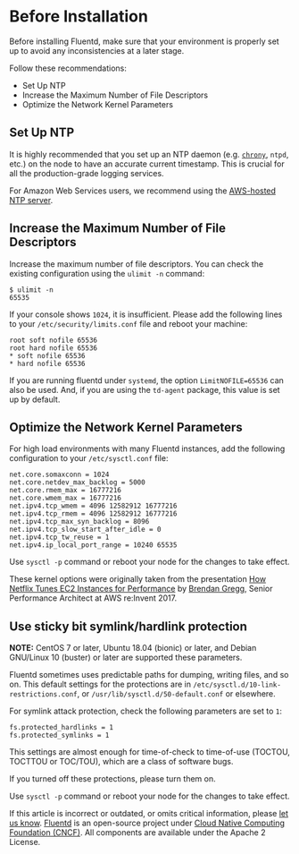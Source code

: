 # Before Installation

Before installing Fluentd, make sure that your environment is properly set up to avoid any inconsistencies at a later stage.

Follow these recommendations:

* Set Up NTP
* Increase the Maximum Number of File Descriptors
* Optimize the Network Kernel Parameters

## Set Up NTP

It is highly recommended that you set up an NTP daemon \(e.g. [`chrony`](https://chrony.tuxfamily.org/), `ntpd`, etc.\) on the node to have an accurate current timestamp. This is crucial for all the production-grade logging services.

For Amazon Web Services users, we recommend using the [AWS-hosted NTP server](https://docs.aws.amazon.com/AWSEC2/latest/UserGuide/set-time.html).

## Increase the Maximum Number of File Descriptors

Increase the maximum number of file descriptors. You can check the existing configuration using the `ulimit -n` command:

```text
$ ulimit -n
65535
```

If your console shows `1024`, it is insufficient. Please add the following lines to your `/etc/security/limits.conf` file and reboot your machine:

```text
root soft nofile 65536
root hard nofile 65536
* soft nofile 65536
* hard nofile 65536
```

If you are running fluentd under `systemd`, the option `LimitNOFILE=65536` can also be used. And, if you are using the `td-agent` package, this value is set up by default.

## Optimize the Network Kernel Parameters

For high load environments with many Fluentd instances, add the following configuration to your `/etc/sysctl.conf` file:

```text
net.core.somaxconn = 1024
net.core.netdev_max_backlog = 5000
net.core.rmem_max = 16777216
net.core.wmem_max = 16777216
net.ipv4.tcp_wmem = 4096 12582912 16777216
net.ipv4.tcp_rmem = 4096 12582912 16777216
net.ipv4.tcp_max_syn_backlog = 8096
net.ipv4.tcp_slow_start_after_idle = 0
net.ipv4.tcp_tw_reuse = 1
net.ipv4.ip_local_port_range = 10240 65535
```

Use `sysctl -p` command or reboot your node for the changes to take effect.

These kernel options were originally taken from the presentation [How Netflix Tunes EC2 Instances for Performance](https://www.slideshare.net/brendangregg/how-netflix-tunes-ec2-instances-for-performance) by [Brendan Gregg](http://www.brendangregg.com/), Senior Performance Architect at AWS re:Invent 2017.

## Use sticky bit symlink/hardlink protection

**NOTE:** CentOS 7 or later, Ubuntu 18.04 \(bionic\) or later, and Debian GNU/Linux 10 \(buster\) or later are supported these parameters.

Fluentd sometimes uses predictable paths for dumping, writing files, and so on. This default settings for the protections are in `/etc/sysctl.d/10-link-restrictions.conf`, or `/usr/lib/sysctl.d/50-default.conf` or elsewhere.

For symlink attack protection, check the following parameters are set to `1`:

```text
fs.protected_hardlinks = 1
fs.protected_symlinks = 1
```

This settings are almost enough for time-of-check to time-of-use (TOCTOU, TOCTTOU or TOC/TOU), which are a class of software bugs.

If you turned off these protections, please turn them on.

Use `sysctl -p` command or reboot your node for the changes to take effect.

If this article is incorrect or outdated, or omits critical information, please [let us know](https://github.com/fluent/fluentd-docs-gitbook/issues?state=open). [Fluentd](http://www.fluentd.org/) is an open-source project under [Cloud Native Computing Foundation \(CNCF\)](https://cncf.io/). All components are available under the Apache 2 License.

